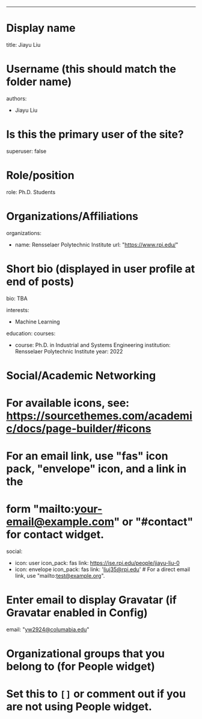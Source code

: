 ---
# Display name
title: Jiayu Liu

# Username (this should match the folder name)
authors:
- Jiayu Liu

# Is this the primary user of the site?
superuser: false

# Role/position
role: Ph.D. Students 

# Organizations/Affiliations
organizations:
- name: Rensselaer Polytechnic Institute
  url: "https://www.rpi.edu/"

# Short bio (displayed in user profile at end of posts)
bio: TBA

interests:
- Machine Learning

education:
  courses:
  - course: Ph.D. in Industrial and Systems Engineering
    institution: Rensselaer Polytechnic Institute
    year: 2022

# Social/Academic Networking
# For available icons, see: https://sourcethemes.com/academic/docs/page-builder/#icons
#   For an email link, use "fas" icon pack, "envelope" icon, and a link in the
#   form "mailto:your-email@example.com" or "#contact" for contact widget.
social:
- icon: user
  icon_pack: fas
  link: https://ise.rpi.edu/people/jiayu-liu-0
- icon: envelope
  icon_pack: fas
  link: 'liuj35@rpi.edu'  # For a direct email link, use "mailto:test@example.org".

# Enter email to display Gravatar (if Gravatar enabled in Config)
email: "yw2924@columabia.edu"

# Organizational groups that you belong to (for People widget)
#   Set this to `[]` or comment out if you are not using People widget.
